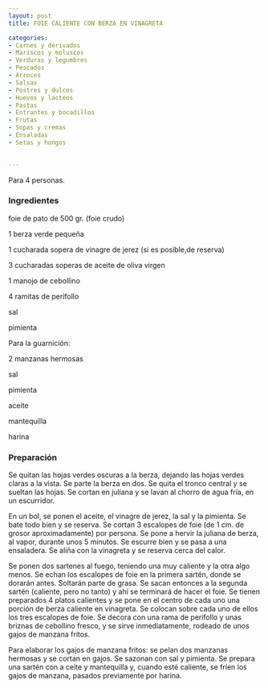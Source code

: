 ```yaml
---
layout: post
title: FOIE CALIENTE CON BERZA EN VINAGRETA

categories:
- Carnes y derivados
- Mariscos y moluscos
- Verduras y legumbres
- Pescados
- Arroces
- Salsas
- Postres y dulces
- Huevos y lacteos
- Pastas
- Entrantes y bocadillos
- Frutas
- Sopas y cremas
- Ensaladas
- Setas y hongos
 

---
```


Para 4 personas.

<h3>Ingredientes</h3>

foie de pato de 500 gr. (foie crudo)

1 berza verde pequeña

1 cucharada sopera de vinagre de jerez (si es posible,de reserva)

3 cucharadas soperas de aceite de oliva virgen

1 manojo de cebollino

4 ramitas de perifollo

sal

pimienta

Para la guarnición:

2 manzanas hermosas

sal

pimienta

aceite

mantequilla

harina

<h3>Preparación</h3>

Se quitan las hojas verdes oscuras a la berza, dejando las hojas verdes claras a la vista. Se parte la berza en dos. Se quita el tronco central y se sueltan las hojas. Se cortan en juliana y se lavan al chorro de agua fría, en un escurridor.

En un bol, se ponen el aceite, el vinagre de jerez, la sal y la pimienta. Se bate todo bien y se reserva. Se cortan 3 escalopes de foie (de 1 cm. de grosor aproximadamente) por persona. Se pone a hervir la juliana de berza, al vapor, durante unos 5 minutos. Se escurre bien y se pasa a una ensaladera. Se aliña con la vinagreta y se reserva cerca del calor.

Se ponen dos sartenes al fuego, teniendo una muy caliente y la otra algo menos. Se echan los escalopes de foie en la primera sartén, donde se dorarán antes. Soltarán parte de grasa. Se sacan entonces a la segunda sartén (caliente, pero no tanto) y ahí se terminará de hacer el foie. Se tienen preparados 4 platos calientes y se pone en el centro de cada uno una porción de berza caliente en vinagreta. Se colocan sobre cada uno de ellos los tres escalopes de foie. Se decora con una rama de perifollo y unas briznas de cebollino fresco, y se sirve inmediatamente, rodeado de unos gajos de manzana fritos.

Para elaborar los gajos de manzana fritos: se pelan dos manzanas hermosas y se cortan en gajos. Se sazonan con sal y pimienta. Se prepara una sartén con a ceite y mantequilla y, cuando esté caliente, se fríen los gajos de manzana, pasados previamente por harina.

